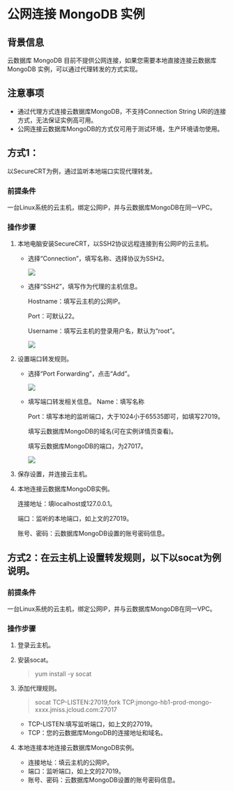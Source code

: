# 公网连接 MongoDB 实例

## 背景信息
云数据库 MongoDB 目前不提供公网连接，如果您需要本地直接连接云数据库 MongoDB 实例，可以通过代理转发的方式实现。

## 注意事项

- 通过代理方式连接云数据库MongoDB，不支持Connection String URI的连接方式，无法保证实例高可用。
- 公网连接云数据库MongoDB的方式仅可用于测试环境，生产环境请勿使用。
	

## 方式1：

以SecureCRT为例，通过监听本地端口实现代理转发。

### 前提条件

一台Linux系统的云主机，绑定公网IP，并与云数据库MongoDB在同一VPC。
### 操作步骤

1. 本地电脑安装SecureCRT，以SSH2协议远程连接到有公网IP的云主机。
   
   - 选择“Connection”，填写名称、选择协议为SSH2。
  
      ![](https://github.com/jdcloudcom/cn/blob/master/image/mongodb/mongo-031.png)

   - 选择“SSH2”，填写作为代理的主机信息。
   
      Hostname：填写云主机的公网IP。

      Port：可默认22。
      
      Username：填写云主机的登录用户名，默认为“root”。
      
      ![](https://github.com/jdcloudcom/cn/blob/master/image/mongodb/mongo-032.png)

1. 设置端口转发规则。
   - 选择“Port Forwarding”，点击“Add”。

      ![](https://github.com/jdcloudcom/cn/blob/master/image/mongodb/mongo-033.png)

   - 填写端口转发相关信息。
      Name：填写名称

      Port：填写本地的监听端口，大于1024小于65535即可，如填写27019。
      
      填写云数据库MongoDB的域名(可在实例详情页查看)。
      
      填写云数据库MongoDB的端口，为27017。
      
      ![](https://github.com/jdcloudcom/cn/blob/master/image/mongodb/mongo-034.png)

1. 保存设置，并连接云主机。
1. 本地连接云数据库MongoDB实例。

   连接地址：填localhost或127.0.0.1。
   
   端口：监听的本地端口，如上文的27019。
   
   账号、密码：云数据库MongoDB设置的账号密码信息。

## 方式2：在云主机上设置转发规则，以下以socat为例说明。

### 前提条件

一台Linux系统的云主机，绑定公网IP，并与云数据库MongoDB在同一VPC。

### 操作步骤

1. 登录云主机。
1. 安装socat。
   > yum install -y socat

2. 添加代理规则。
   > socat TCP-LISTEN:27019,fork TCP:jmongo-hb1-prod-mongo-xxxx.jmiss.jcloud.com:27017

   - TCP-LISTEN:填写监听端口，如上文的27019。
   - TCP：您的云数据库MongoDB的连接地址和域名。

1. 本地连接本地连接云数据库MongoDB实例。
   - 连接地址：填云主机的公网IP。
   - 端口：监听端口，如上文的27019。
   - 账号、密码：云数据库MongoDB设置的账号密码信息。
